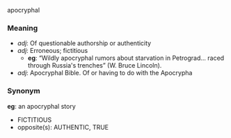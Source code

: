 apocryphal
### Meaning
+ _adj_:  Of questionable authorship or authenticity
+ _adj_: Erroneous; fictitious
    + __eg__: “Wildly apocryphal rumors about starvation in Petrograd... raced through Russia's trenches” (W. Bruce Lincoln).
+ _adj_: Apocryphal Bible. Of or having to do with the Apocrypha

### Synonym

__eg__: an apocryphal story

+ FICTITIOUS
+ opposite(s): AUTHENTIC, TRUE


